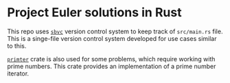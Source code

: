 # Project Euler solutions in Rust

This repo uses [`sbvc`] version control system to keep track of `src/main.rs`
file. This is a singe-file version control system developed for use cases
similar to this.

[`primter`] crate is also used for some problems, which require working with
prime numbers. This crate provides an implementation of a prime number iterator.

[`sbvc`]: https://github.com/Daniikk1012/sbvc_lib
[`primter`]: https://github.com/Daniikk1012/primter-rs
